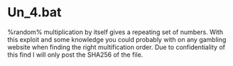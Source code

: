 # Un_4.bat
%random% multiplication by itself gives a repeating set of numbers.
With this exploit and some knowledge you could probably with on any gambling website when finding the right multification order.
Due to confidentiality of this find I will only post the SHA256 of the file.

